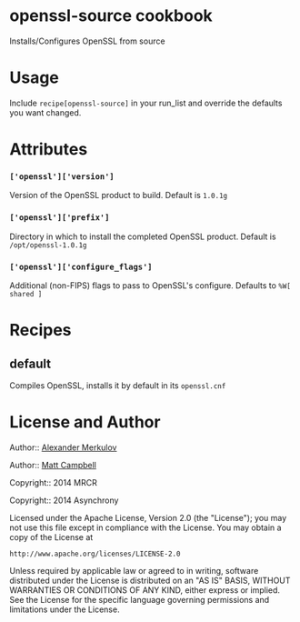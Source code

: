 # openssl-source cookbook

Installs/Configures OpenSSL from source

# Usage

Include `recipe[openssl-source]` in your run_list and override the
defaults you want changed.

# Attributes

### `['openssl']['version']`

Version of the OpenSSL product to build. Default is `1.0.1g`

### `['openssl']['prefix']`

Directory in which to install the completed OpenSSL product.
Default is `/opt/openssl-1.0.1g`

### `['openssl']['configure_flags']`

Additional (non-FIPS) flags to pass to OpenSSL's configure.
Defaults to `%W[ shared ]`

# Recipes

## default

Compiles OpenSSL, installs it
by default in its `openssl.cnf`

# License and Author

Author:: [Alexander Merkulov](https://github.com/merqlove)

Author:: [Matt Campbell](https://github.com/xenolinguist)

Copyright:: 2014 MRCR

Copyright:: 2014 Asynchrony

Licensed under the Apache License, Version 2.0 (the "License");
you may not use this file except in compliance with the License.
You may obtain a copy of the License at

    http://www.apache.org/licenses/LICENSE-2.0

Unless required by applicable law or agreed to in writing, software
distributed under the License is distributed on an "AS IS" BASIS,
WITHOUT WARRANTIES OR CONDITIONS OF ANY KIND, either express or
implied.
See the License for the specific language governing permissions and
limitations under the License.

